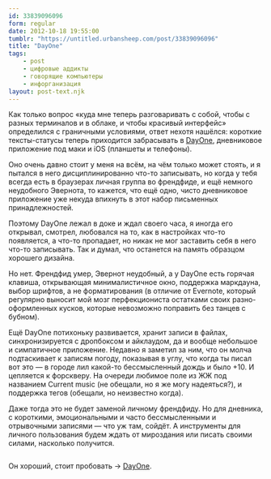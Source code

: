 ```yaml
---
id: 33839096096
form: regular
date: 2012-10-18 19:55:00
tumblr: "https://untitled.urbansheep.com/post/33839096096"
title: "DayOne"
tags:
    - post
    - цифровые аддикты
    - говорящие компьютеры
    - инфорганизация
layout: post-text.njk
---
```


<p>Как только вопрос «куда мне теперь разговаривать с собой, чтобы с разных терминалов и в облаке, и чтобы красивый интерфейс» определился с граничными условиями, ответ нехотя нашёлся: короткие тексты-статусы теперь приходится забрасывать в <a href="http://dayoneapp.com">DayOne</a>, дневниковое приложение под маки и iOS (планшеты и телефоны).</p>

<p>Оно очень давно стоит у меня на всём, на чём только может стоять, и я пытался в него дисциплинированно что-то записывать, но когда у тебя всегда есть в браузерах личная группа во френдфиде, и ещё немного неудобного Эвернота, то кажется, что ещё одно, чисто дневниковое приложение уже некуда впихнуть в этот набор письменных принадлежностей.</p>

<p>Поэтому DayOne лежал в доке и ждал своего часа, я иногда его открывал, смотрел, любовался на то, как в настройках что-то появляется, а что-то пропадает, но никак не мог заставить себя в него что-то записывать. Так и думал, что останется на память образцом хорошего дизайна.</p>

<p>Но нет. Френдфид умер, Эвернот неудобный, а у DayOne есть горячая клавиша, открывающая минималистичное окно, поддержка маркдауна, выбор шрифтов, а не форматирования (в отличие от Evernote, который регулярно выносит мой мозг перфекциониста остатками своих разно-оформленных кусков, которые невозможно поправить без танцев с бубном).</p>

<p>Ещё DayOne потихоньку развивается, хранит записи в файлах, синхронизируется с дропбоксом и айклаудом, да и вообще небольшое и симпатичное приложение. Недавно я заметил за ним, что он молча подтаскивает к записям погоду, показывая в углу, что когда ты писал вот это — в городе лил какой-то бессмысленный дождь и было +10. И цепляется к форскверу. На очереди любимое поле из ЖЖ под названием Current music (не обещали, но я же могу надеяться?), и поддержка тегов (обещали, но неизвестно когда).</p>

<p>Даже тогда это не будет заменой личному френдфиду. Но для дневника, с короткими, эмоциональными и часто бессмысленными и отрывочными записями — что уж там, сойдёт. А инструменты для личного пользования будем ждать от мироздания или писать своими силами, насколько получится.</p>

<p><a href="http://dayoneapp.com"><img src="https://66.media.tumblr.com/tumblr_mc3ieu08Mb1qz4wzi.png" alt=""/></a></p>

<p>Он хороший, стоит пробовать → <a href="http://dayoneapp.com">DayOne</a>.</p>

